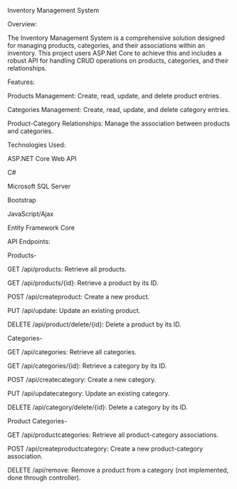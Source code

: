 Inventory Management System 

Overview:

The Inventory Management System is a comprehensive solution designed for managing products, categories, and their associations within an inventory. This project users ASP.Net Core to achieve this and includes a robust API for handling CRUD operations on products, categories, and their relationships.

Features:

Products Management: Create, read, update, and delete product entries.

Categories Management: Create, read, update, and delete category entries.

Product-Category Relationships: Manage the association between products and categories.

Technologies Used:

ASP.NET Core Web API

C#

Microsoft SQL Server

Bootstrap 

JavaScript/Ajax

Entity Framework Core



API Endpoints:

Products-

GET /api/products: Retrieve all products.

GET /api/products/{id}: Retrieve a product by its ID.

POST /api/createproduct: Create a new product.

PUT /api/update: Update an existing product.

DELETE /api/product/delete/{id}: Delete a product by its ID.

Categories-

GET /api/categories: Retrieve all categories.

GET /api/categories/{id}: Retrieve a category by its ID.

POST /api/createcategory: Create a new category.

PUT /api/updatecategory: Update an existing category.

DELETE /api/category/delete/{id}: Delete a category by its ID.

Product Categories-

GET /api/productcategories: Retrieve all product-category associations.

POST /api/createproductcategory: Create a new product-category association.

DELETE /api/remove: Remove a product from a category (not implemented, done through controller).

